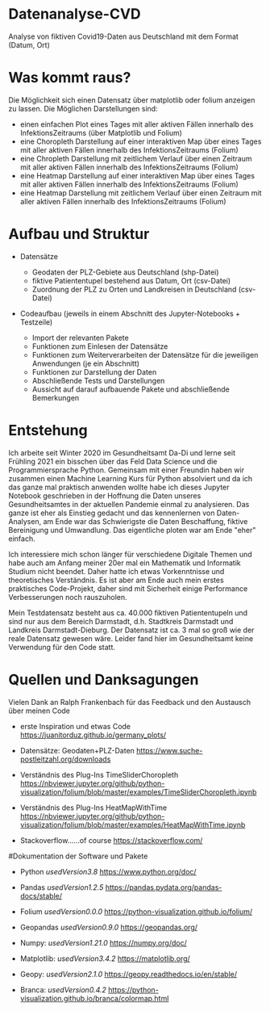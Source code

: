 # Datenanalyse-CVD
Analyse von fiktiven Covid19-Daten aus Deutschland mit dem Format (Datum, Ort)

# Was kommt raus?
Die Möglichkeit sich einen Datensatz über matplotlib oder folium anzeigen zu lassen.
Die Möglichen Darstellungen sind: 
  - einen einfachen Plot eines Tages mit aller aktiven Fällen innerhalb des InfektionsZeitraums (über Matplotlib und Folium)
  - eine Choropleth Darstellung auf einer interaktiven Map über eines Tages mit aller aktiven Fällen innerhalb des InfektionsZeitraums (Folium)
  - eine Chropleth Darstellung mit zeitlichem Verlauf über einen Zeitraum mit aller aktiven Fällen innerhalb des InfektionsZeitraums (Folium)
  - eine Heatmap Darstellung auf einer interaktiven Map über eines Tages mit aller aktiven Fällen innerhalb des InfektionsZeitraums (Folium)
  - eine Heatmap Darstellung mit zeitlichem Verlauf über einen Zeitraum mit aller aktiven Fällen innerhalb des InfektionsZeitraums (Folium)


# Aufbau und Struktur

- Datensätze 
  + Geodaten der PLZ-Gebiete aus Deutschland (shp-Datei)
  + fiktive Patiententupel bestehend aus Datum, Ort (csv-Datei)
  + Zuordnung der PLZ zu Orten und Landkreisen in Deutschland (csv-Datei)

- Codeaufbau (jeweils in einem Abschnitt des Jupyter-Notebooks + Testzeile)
  + Import der relevanten Pakete
  + Funktionen zum Einlesen der Datensätze
  + Funktionen zum Weiterverarbeiten der Datensätze für die jeweiligen Anwendungen (je ein Abschnitt)
  + Funktionen zur Darstellung der Daten
  + Abschließende Tests und Darstellungen
  + Aussicht auf darauf aufbauende Pakete und abschließende Bemerkungen


# Entstehung

Ich arbeite seit Winter 2020 im Gesundheitsamt Da-Di und lerne seit Frühling 2021 ein bisschen über das Feld Data Science und die Programmiersprache Python. Gemeinsam mit einer Freundin haben wir zusammen einen Machine Learning Kurs für Python absolviert und da ich das ganze mal praktisch anwenden wollte habe ich dieses Jupyter Notebook geschrieben in der Hoffnung die Daten unseres Gesundheitsamtes in der aktuellen Pandemie einmal zu analysieren. Das ganze ist eher als Einstieg gedacht und das kennenlernen von Daten-Analysen, am Ende war das Schwierigste die Daten Beschaffung, fiktive Bereinigung und Umwandlung. Das eigentliche ploten war am Ende "eher" einfach.

Ich interessiere mich schon länger für verschiedene Digitale Themen und habe auch am Anfang meiner 20er mal ein Mathematik und Informatik Studium nicht beendet. Daher hatte ich etwas Vorkenntnisse und theoretisches Verständnis. Es ist aber am Ende auch mein erstes praktisches Code-Projekt, daher sind mit Sicherheit einige Performance Verbesserungen noch rauszuholen.

Mein Testdatensatz besteht aus ca. 40.000 fiktiven Patiententupeln und sind nur aus dem Bereich Darmstadt, d.h. Stadtkreis Darmstadt und Landkreis Darmstadt-Dieburg. Der Datensatz ist ca. 3 mal so groß wie der reale Datensatz gewesen wäre. Leider fand hier im Gesundheitsamt keine Verwendung für den Code statt.


# Quellen und Danksagungen

Vielen Dank an Ralph Frankenbach für das Feedback und den Austausch über meinen Code

- erste Inspiration und etwas Code
https://juanitorduz.github.io/germany_plots/

- Datensätze: Geodaten+PLZ-Daten
https://www.suche-postleitzahl.org/downloads

- Verständnis des Plug-Ins TimeSliderChoropleth
https://nbviewer.jupyter.org/github/python-visualization/folium/blob/master/examples/TimeSliderChoropleth.ipynb

- Verständnis des Plug-Ins HeatMapWithTime
https://nbviewer.jupyter.org/github/python-visualization/folium/blob/master/examples/HeatMapWithTime.ipynb

- Stackoverflow......of course
https://stackoverflow.com/


#Dokumentation der Software und Pakete

- Python *usedVersion3.8*
https://www.python.org/doc/

- Pandas *usedVersion1.2.5*
https://pandas.pydata.org/pandas-docs/stable/

- Folium *usedVersion0.0.0*
https://python-visualization.github.io/folium/

- Geopandas *usedVersion0.9.0*
https://geopandas.org/

- Numpy: *usedVersion1.21.0*
https://numpy.org/doc/

- Matplotlib: *usedVersion3.4.2*
https://matplotlib.org/

- Geopy: *usedVersion2.1.0*
https://geopy.readthedocs.io/en/stable/

- Branca: *usedVersion0.4.2*
https://python-visualization.github.io/branca/colormap.html
